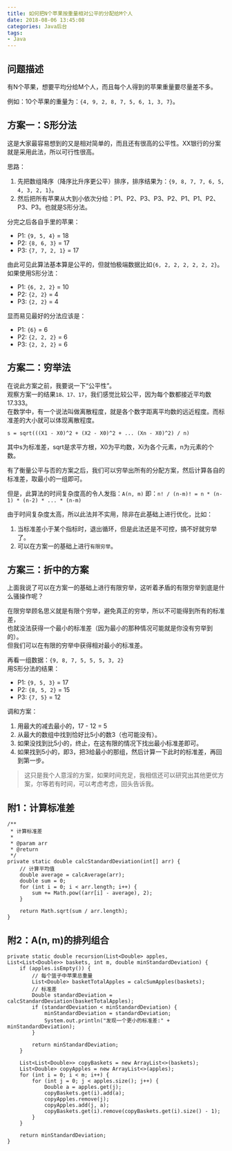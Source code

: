```yaml
---
title: 如何把N个苹果按重量相对公平的分配给M个人
date: 2018-08-06 13:45:08
categories: Java后台
tags:
- Java
---
```



## 问题描述
有N个苹果，想要平均分给M个人，而且每个人得到的苹果重量要尽量差不多。

例如：10个苹果的重量为：`{4, 9, 2, 8, 7, 5, 6, 1, 3, 7}`。

## 方案一：S形分法
这是大家最容易想到的又是相对简单的，而且还有很高的公平性。XX银行的分案就是采用此法，所以可行性很高。

思路：  
1. 先把数组降序（降序比升序更公平）排序，排序结果为：`{9, 8, 7, 7, 6, 5, 4, 3, 2, 1}`。
2. 然后把所有苹果从大到小依次分给：P1、P2、P3、P3、P2、P1、P1、P2、P3、P3。也就是S形分法。

<!-- more -->

分完之后各自手里的苹果： 
- P1: `{9, 5, 4}` = 18
- P2: `{8, 6, 3}` = 17
- P3: `{7, 7, 2, 1}` = 17

由此可见此算法基本算是公平的，但就怕极端数据比如`{6, 2, 2, 2, 2, 2, 2}`。  
如果使用S形分法：  
- P1: `{6, 2, 2}` = 10
- P2: `{2, 2}` = 4
- P3: `{2, 2}` = 4

显而易见最好的分法应该是：  
- P1: `{6}` = 6
- P2: `{2, 2, 2}` = 6
- P3: `{2, 2, 2}` = 6


## 方案二：穷举法
在说此方案之前，我要说一下“公平性”。  
观察方案一的结果`18、17、17`，我们感觉比较公平，因为每个数都接近平均数17.333。  
在数学中，有一个说法叫做离散程度，就是各个数字距离平均数的远近程度。而标准差的大小就可以体现离散程度。  
```
s = sqrt(((X1 - X0)^2 + (X2 - X0)^2 + ... (Xn - X0)^2) / n)
```

其中s为标准差，sqrt是求平方根，X0为平均数，Xi为各个元素，n为元素的个数。

有了衡量公平与否的方案之后，我们可以穷举出所有的分配方案，然后计算各自的标准差，取最小的一组即可。

但是，此算法的时间复杂度高的令人发指：`A(n, m)` 即：`n! / (n-m)! = n * (n-1) * (n-2) * ... * (n-m)`

由于时间复杂度太高，所以此法并不实用，除非在此基础上进行优化，比如：
1. 当标准差小于某个指标时，退出循环，但是此法还是不可控，搞不好就穷举了。
2. 可以在方案一的基础上进行`有限穷举`。

## 方案三：折中的方案
上面我说了可以在方案一的基础上进行有限穷举，这听着矛盾的有限穷举到底是什么骚操作呢？

在限穷举顾名思义就是有限个穷举，避免真正的穷举，所以不可能得到所有的标准差，  
也就没法获得一个最小的标准差（因为最小的那种情况可能就是你没有穷举到的）。  
但我们可以在有限的穷举中获得相对最小的标准差。  

再看一组数据：`{9, 8, 7, 5, 5, 5, 3, 2}`  
用S形分法的结果：  
- P1: `{9, 5, 3}` = 17
- P2: `{8, 5, 2}` = 15
- P3: `{7, 5}` = 12

调和方案：  
1. 用最大的减去最小的，17 - 12 = 5
2. 从最大的数组中找到恰好比5小的数3（也可能没有）。
3. 如果没找到比5小的，终止，在这有限的情况下找出最小标准差即可。
4. 如果找到5小的，即3，把3给最小的那组，然后计算一下此时的标准差，再回到第一步。

> 这只是我个人意淫的方案，如果时间充足，我相信还可以研究出其他更优方案，尔等若有时间，可以考虑考虑，回头告诉我。

## 附1：计算标准差
```
/**
 * 计算标准差
 *
 * @param arr
 * @return
 */
private static double calcStandardDeviation(int[] arr) {
	// 计算平均值
	double average = calcAverage(arr);
	double sum = 0;
	for (int i = 0; i < arr.length; i++) {
		sum += Math.pow((arr[i] - average), 2);
	}

	return Math.sqrt(sum / arr.length);
}
```

## 附2：A(n, m)的排列组合

```
private static double recursion(List<Double> apples, List<List<Double>> baskets, int m, double minStandardDeviation) {
    if (apples.isEmpty()) {
        // 每个篮子中苹果总重量
        List<Double> basketTotalApples = calcSumApples(baskets);
        // 标准差
        Double standardDeviation = calcStandardDeviation(basketTotalApples);
        if (standardDeviation < minStandardDeviation) {
            minStandardDeviation = standardDeviation;
            System.out.println("发现一个更小的标准差:" + minStandardDeviation);
        }

        return minStandardDeviation;
    }

    List<List<Double>> copyBaskets = new ArrayList<>(baskets);
    List<Double> copyApples = new ArrayList<>(apples);
    for (int i = 0; i < m; i++) {
        for (int j = 0; j < apples.size(); j++) {
            Double a = apples.get(j);
            copyBaskets.get(i).add(a);
            copyApples.remove(j);
            copyApples.add(j, a);
            copyBaskets.get(i).remove(copyBaskets.get(i).size() - 1);
        }
    }

    return minStandardDeviation;
}
```

